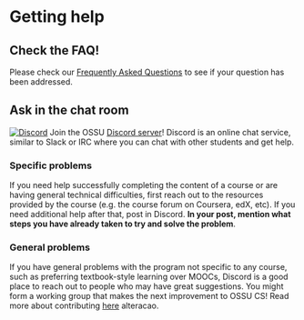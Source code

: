 # Getting help
## Check the FAQ!
Please check our [Frequently Asked Questions](FAQ.md) to see if your question has been addressed.
## Ask in the chat room
[![Discord](https://img.shields.io/discord/744385009028431943.svg?label=&logo=discord&logoColor=ffffff&color=7389D8&labelColor=6A7EC2)](https://discord.gg/5pUhfpX) Join the OSSU [Discord server](https://discord.gg/5pUhfpX)! Discord is an online chat service, similar to Slack or IRC where you can chat with other students and get help.
### Specific problems
If you need help successfully completing the content of a course or are having general technical difficulties, first reach out to the resources provided by the course (e.g. the course forum on Coursera, edX, etc). If you need additional help after that, post in Discord. **In your post, mention what steps you have already taken to try and solve the problem**.
### General problems
If you have general problems with the program not specific to any course, such as preferring textbook-style learning over MOOCs, Discord is a good place to reach out to people who may have great suggestions. You might form a working group that makes the next improvement to OSSU CS! Read more about contributing [here](CONTRIBUTING.md) alteracao.